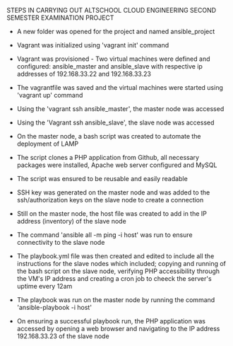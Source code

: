 STEPS IN CARRYING OUT ALTSCHOOL CLOUD ENGINEERING SECOND SEMESTER EXAMINATION PROJECT

- A new folder was opened for the project and named ansible_project

- Vagrant was initialized using 'vagrant init' command

- Vagrant was provisioned - Two virtual machines were defined and configured: ansible_master and ansible_slave with respective ip addresses of 192.168.33.22 and 192.168.33.23

- The vagrantfile was saved and the virtual machines were started using 'vagrant up' command

- Using the 'vagrant ssh ansible_master', the master node was accessed

- Using the 'Vagrant ssh ansible_slave', the slave node was accessed

- On the master node, a bash script was created to automate the deployment of LAMP

- The script clones a PHP application from Github, all necessary packages were installed, Apache web server configured and MySQL

- The script was ensured to be reusable and easily readable

- SSH key was generated on the master node and was added to the ssh/authorization keys on the slave node to create a connection

- Still on the master node, the host file was created to add in the IP address (inventory) of the slave node

- The command 'ansible all -m ping -i host' was run to ensure connectivity to the slave node

- The playbook.yml file was then created and edited to include all the instructions for the slave nodes which included; copying and running of the bash script on the slave node, verifying PHP accessibility through the VM's IP address and creating a cron job to cheeck the server's uptime every 12am

- The playbook was run on the master node by running the command 'ansible-playbook -i host'

- On ensuring a successful playbook run, the PHP application was accessed by opening a web browser and navigating to the IP address 192.168.33.23 of the slave node
